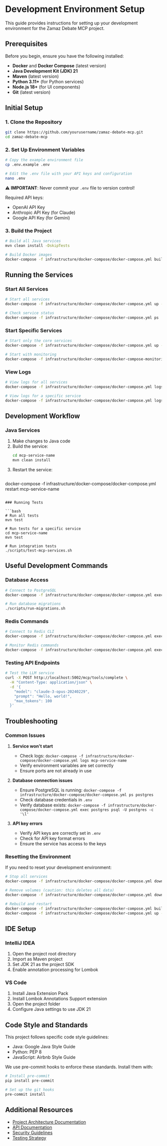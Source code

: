 # Development Environment Setup

This guide provides instructions for setting up your development environment for the Zamaz Debate MCP project.

## Prerequisites

Before you begin, ensure you have the following installed:

- **Docker** and **Docker Compose** (latest version)
- **Java Development Kit (JDK) 21**
- **Maven** (latest version)
- **Python 3.11+** (for Python services)
- **Node.js 18+** (for UI components)
- **Git** (latest version)

## Initial Setup

### 1. Clone the Repository

```bash
git clone https://github.com/yourusername/zamaz-debate-mcp.git
cd zamaz-debate-mcp
```

### 2. Set Up Environment Variables

```bash
# Copy the example environment file
cp .env.example .env

# Edit the .env file with your API keys and configuration
nano .env
```

⚠️ **IMPORTANT**: Never commit your `.env` file to version control!

Required API keys:
- OpenAI API Key
- Anthropic API Key (for Claude)
- Google API Key (for Gemini)

### 3. Build the Project

```bash
# Build all Java services
mvn clean install -DskipTests

# Build Docker images
docker-compose -f infrastructure/docker-compose/docker-compose.yml build
```

## Running the Services

### Start All Services

```bash
# Start all services
docker-compose -f infrastructure/docker-compose/docker-compose.yml up -d

# Check service status
docker-compose -f infrastructure/docker-compose/docker-compose.yml ps
```

### Start Specific Services

```bash
# Start only the core services
docker-compose -f infrastructure/docker-compose/docker-compose.yml up -d postgres redis mcp-organization mcp-llm

# Start with monitoring
docker-compose -f infrastructure/docker-compose/docker-compose-monitoring.yml up -d
```

### View Logs

```bash
# View logs for all services
docker-compose -f infrastructure/docker-compose/docker-compose.yml logs -f

# View logs for a specific service
docker-compose -f infrastructure/docker-compose/docker-compose.yml logs -f mcp-llm
```

## Development Workflow

### Java Services

1. Make changes to Java code
2. Build the service:
   ```bash
   cd mcp-service-name
   mvn clean install
   ```
3. Restart the service:
   ```bash
docker-compose -f infrastructure/docker-compose/docker-compose.yml restart mcp-service-name
   ```

### Running Tests

```bash
# Run all tests
mvn test

# Run tests for a specific service
cd mcp-service-name
mvn test

# Run integration tests
./scripts/test-mcp-services.sh
```

## Useful Development Commands

### Database Access

```bash
# Connect to PostgreSQL
docker-compose -f infrastructure/docker-compose/docker-compose.yml exec postgres psql -U postgres

# Run database migrations
./scripts/run-migrations.sh
```

### Redis Commands

```bash
# Connect to Redis CLI
docker-compose -f infrastructure/docker-compose/docker-compose.yml exec redis redis-cli

# Monitor Redis commands
docker-compose -f infrastructure/docker-compose/docker-compose.yml exec redis redis-cli monitor
```

### Testing API Endpoints

```bash
# Test the LLM service
curl -X POST http://localhost:5002/mcp/tools/complete \
  -H "Content-Type: application/json" \
  -d '{
    "model": "claude-3-opus-20240229",
    "prompt": "Hello, world!",
    "max_tokens": 100
  }'
```

## Troubleshooting

### Common Issues

1. **Service won't start**
   - Check logs: `docker-compose -f infrastructure/docker-compose/docker-compose.yml logs mcp-service-name`
   - Verify environment variables are set correctly
   - Ensure ports are not already in use

2. **Database connection issues**
   - Ensure PostgreSQL is running: `docker-compose -f infrastructure/docker-compose/docker-compose.yml ps postgres`
   - Check database credentials in `.env`
   - Verify database exists: `docker-compose -f infrastructure/docker-compose/docker-compose.yml exec postgres psql -U postgres -c '\l'`

3. **API key errors**
   - Verify API keys are correctly set in `.env`
   - Check for API key format errors
   - Ensure the service has access to the keys

### Resetting the Environment

If you need to reset your development environment:

```bash
# Stop all services
docker-compose -f infrastructure/docker-compose/docker-compose.yml down

# Remove volumes (caution: this deletes all data)
docker-compose -f infrastructure/docker-compose/docker-compose.yml down -v

# Rebuild and restart
docker-compose -f infrastructure/docker-compose/docker-compose.yml build
docker-compose -f infrastructure/docker-compose/docker-compose.yml up -d
```

## IDE Setup

### IntelliJ IDEA

1. Open the project root directory
2. Import as Maven project
3. Set JDK 21 as the project SDK
4. Enable annotation processing for Lombok

### VS Code

1. Install Java Extension Pack
2. Install Lombok Annotations Support extension
3. Open the project folder
4. Configure Java settings to use JDK 21

## Code Style and Standards

This project follows specific code style guidelines:

- Java: Google Java Style Guide
- Python: PEP 8
- JavaScript: Airbnb Style Guide

We use pre-commit hooks to enforce these standards. Install them with:

```bash
# Install pre-commit
pip install pre-commit

# Set up the git hooks
pre-commit install
```

## Additional Resources

- [Project Architecture Documentation](../architecture/overview.md)
- [API Documentation](../api/overview.md)
- [Security Guidelines](../security/guidelines.md)
- [Testing Strategy](./testing.md)
